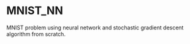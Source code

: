 # MNIST_NN
MNIST problem using neural network and stochastic gradient descent algorithm from scratch.
